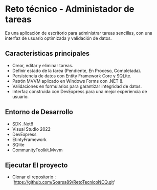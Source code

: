 # Reto técnico - Administador de tareas

Es una aplicación de escritorio para administrar tareas sencillas, con una interfaz de usuario optimizada y validación de datos.

## Características principales

- Crear, editar y eliminar tareas.
- Definir estado de la tarea (Pendiente, En Proceso, Completada).
- Persistencia de datos con Entity Framework Core y SQLite.
- Patrón MVVM aplicado en Windows Forms con .NET 8.
- Validaciones en formularios para garantizar integridad de datos.
- Interfaz construida con DevExpress para una mejor experiencia de usuario.

## Entorno de Desarrollo

- SDK .Net8
- Visual Studio 2022
- DevExpress
- EtintyFramework
- SQlite
- CommunityToolkit.Mvvm

## Ejecutar El proyecto

- Clonar el repositorio : '<https://github.com/Soarsa89/RetoTecnicoNCQ.git>'
